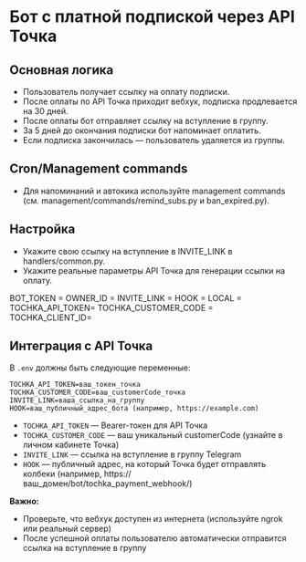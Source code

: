 # Бот с платной подпиской через API Точка

## Основная логика
- Пользователь получает ссылку на оплату подписки.
- После оплаты по API Точка приходит вебхук, подписка продлевается на 30 дней.
- После оплаты бот отправляет ссылку на вступление в группу.
- За 5 дней до окончания подписки бот напоминает оплатить.
- Если подписка закончилась — пользователь удаляется из группы.

## Cron/Management commands
- Для напоминаний и автокика используйте management commands (см. management/commands/remind_subs.py и ban_expired.py).

## Настройка
- Укажите свою ссылку на вступление в INVITE_LINK в handlers/common.py.
- Укажите реальные параметры API Точка для генерации ссылки на оплату.

BOT_TOKEN = 
OWNER_ID =
INVITE_LINK =
HOOK = 
LOCAL = 
TOCHKA_API_TOKEN=
TOCHKA_CUSTOMER_CODE =
TOCHKA_CLIENT_ID=


## Интеграция с API Точка

В `.env` должны быть следующие переменные:

```
TOCHKA_API_TOKEN=ваш_токен_точка
TOCHKA_CUSTOMER_CODE=ваш_customerCode_точка
INVITE_LINK=ваша_ссылка_на_группу
HOOK=ваш_публичный_адрес_бота (например, https://example.com)
```

- `TOCHKA_API_TOKEN` — Bearer-токен для API Точка
- `TOCHKA_CUSTOMER_CODE` — ваш уникальный customerCode (узнайте в личном кабинете Точка)
- `INVITE_LINK` — ссылка на вступление в группу Telegram
- `HOOK` — публичный адрес, на который Точка будет отправлять колбеки (например, https://ваш_домен/bot/tochka_payment_webhook/)

**Важно:**
- Проверьте, что вебхук доступен из интернета (используйте ngrok или реальный сервер)
- После успешной оплаты пользователю автоматически отправится ссылка на вступление в группу